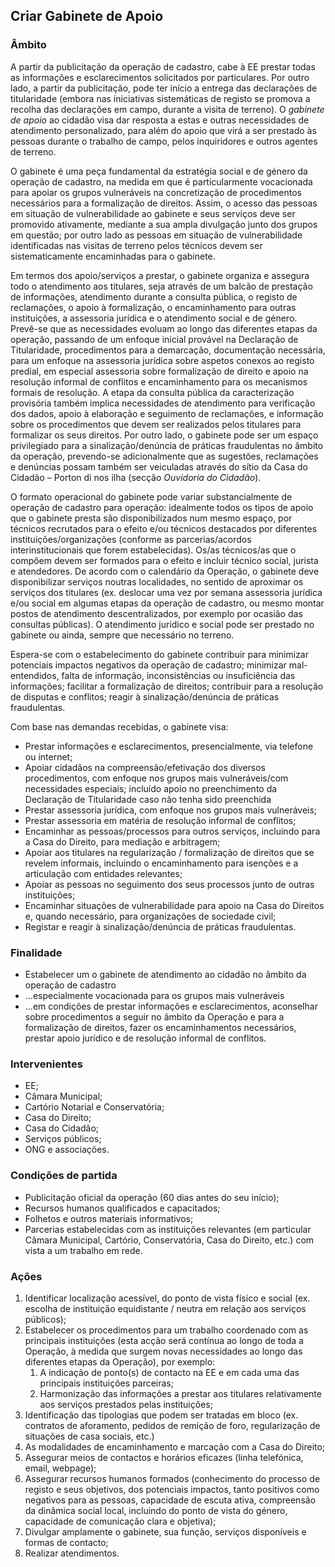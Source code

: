 ## Criar Gabinete de Apoio

### Âmbito

A partir da publicitação da operação de cadastro, cabe à EE prestar todas as informações e esclarecimentos solicitados por particulares. Por outro lado, a partir da publicitação, pode ter início a entrega das declarações de titularidade \(embora nas iniciativas sistemáticas de registo se promova a recolha das declarações em campo, durante a visita de terreno\). O _gabinete de apoio_ ao cidadão visa dar resposta a estas e outras necessidades de atendimento personalizado, para além do apoio que virá a ser prestado às pessoas durante o trabalho de campo, pelos inquiridores e outros agentes de terreno.

O gabinete é uma peça fundamental da estratégia social e de género da operação de cadastro, na medida em que é particularmente vocacionada para apoiar os grupos vulneráveis na concretização de procedimentos necessários para a formalização de direitos. Assim, o acesso das pessoas em situação de vulnerabilidade ao gabinete e seus serviços deve ser promovido ativamente, mediante a sua ampla divulgação junto dos grupos em questão; por outro lado as pessoas em situação de vulnerabilidade identificadas nas visitas de terreno pelos técnicos devem ser sistematicamente encaminhadas para o gabinete.

Em termos dos apoio/serviços a prestar, o gabinete organiza e assegura todo o atendimento aos titulares, seja através de um balcão de prestação de informações, atendimento durante a consulta pública, o registo de reclamações, o apoio à formalização, o encaminhamento para outras instituições, a assessoria jurídica e o atendimento social e de género. Prevê-se que as necessidades evoluam ao longo das diferentes etapas da operação, passando de um enfoque inicial provável na Declaração de Titularidade, procedimentos para a demarcação, documentação necessária, para um enfoque na assessoria jurídica sobre aspetos conexos ao registo predial, em especial assessoria sobre formalização de direito e apoio na resolução informal de conflitos e encaminhamento para os mecanismos formais de resolução. A etapa da consulta pública da caracterização provisória também implica necessidades de atendimento para verificação dos dados, apoio à elaboração e seguimento de reclamações, e informação sobre os procedimentos que devem ser realizados pelos titulares para formalizar os seus direitos. Por outro lado, o gabinete pode ser um espaço privilegiado para a sinalização/denúncia de práticas fraudulentas no âmbito da operação, prevendo-se adicionalmente que as sugestões, reclamações e denúncias possam também ser veiculadas através do sítio da Casa do Cidadão – Porton di nos ilha \(secção _Ouvidoria do Cidadão_\).

O formato operacional do gabinete pode variar substancialmente de operação de cadastro para operação: idealmente todos os tipos de apoio que o gabinete presta são disponibilizados num mesmo espaço, por técnicos recrutados para o efeito e/ou técnicos destacados por diferentes instituições/organizações \(conforme as parcerias/acordos interinstitucionais que forem estabelecidas\). Os/as técnicos/as que o compõem devem ser formados para o efeito e incluir técnico social, jurista e atendedores. De acordo com o calendário da Operação, o gabinete deve disponibilizar serviços noutras localidades, no sentido de aproximar os serviços dos titulares \(ex. deslocar uma vez por semana assessoria jurídica e/ou social em algumas etapas da operação de cadastro, ou mesmo montar postos de atendimento descentralizados, por exemplo por ocasião das consultas públicas\). O atendimento jurídico e social pode ser prestado no gabinete ou ainda, sempre que necessário no terreno.

Espera-se com o estabelecimento do gabinete contribuir para minimizar potenciais impactos negativos da operação de cadastro; minimizar mal-entendidos, falta de informação, inconsistências ou insuficiência das informações; facilitar a formalização de direitos; contribuir para a resolução de disputas e conflitos; reagir à sinalização/denúncia de práticas fraudulentas.

Com base nas demandas recebidas, o gabinete visa:

* Prestar informações e esclarecimentos, presencialmente, via telefone ou internet;
* Apoiar cidadãos na compreensão/efetivação dos diversos procedimentos, com enfoque nos grupos mais vulneráveis/com necessidades especiais; incluído apoio no preenchimento da Declaração de Titularidade caso não tenha sido preenchida
* Prestar assessoria jurídica, com enfoque nos grupos mais vulneráveis;
* Prestar assessoria em matéria de resolução informal de conflitos;
* Encaminhar as pessoas/processos para outros serviços, incluindo para a Casa do Direito, para mediação e arbitragem;
* Apoiar aos titulares na regularização / formalização de direitos que se revelem informais, incluindo o encaminhamento para isenções e a articulação com entidades relevantes;
* Apoiar as pessoas no seguimento dos seus processos junto de outras instituições;
* Encaminhar situações de vulnerabilidade para apoio na Casa do Direitos e, quando necessário, para organizações de sociedade civil;
* Registar e reagir à sinalização/denúncia de práticas fraudulentas.

### Finalidade

* Estabelecer um o gabinete de atendimento ao cidadão no âmbito da operação de cadastro
* ...especialmente vocacionada para os grupos mais vulneráveis
* ...em condições de prestar informações e esclarecimentos, aconselhar sobre procedimentos a seguir no âmbito da Operação e para a formalização de direitos, fazer os encaminhamentos necessários, prestar apoio jurídico e de resolução informal de conflitos.

### Intervenientes

* EE;
* Câmara Municipal;
* Cartório Notarial e Conservatória;
* Casa do Direito;
* Casa do Cidadão;
* Serviços públicos;
* ONG e associações.

### Condições de partida

* Publicitação oficial da operação \(60 dias antes do seu início\);
* Recursos humanos qualificados e capacitados;
* Folhetos e outros materiais informativos;
* Parcerias estabelecidas com as instituições relevantes \(em particular Câmara Municipal, Cartório, Conservatória, Casa do Direito, etc.\) com vista a um trabalho em rede.

### Ações

1. Identificar localização acessível, do ponto de vista físico e social \(ex. escolha de instituição equidistante / neutra em relação aos serviços públicos\);
2. Estabelecer os procedimentos para um trabalho coordenado com as principais instituições \(esta acção será contínua ao longo de toda a Operação, à medida que surgem novas necessidades ao longo das diferentes etapas da Operação\), por exemplo:
   1. A indicação de ponto\(s\) de contacto na EE e em cada uma das principais instituições parceiras;
   2. Harmonização das informações a prestar aos titulares relativamente aos serviços prestados pelas instituições;
3. Identificação das tipologias que podem ser tratadas em bloco \(ex. contratos de aforamento, pedidos de remição de foro, regularização de situações de casa sociais, etc.\)
4. As modalidades de encaminhamento e marcação com a Casa do Direito;
5. Assegurar meios de contactos e horários eficazes \(linha telefónica, email, webpage\);
6. Assegurar recursos humanos formados \(conhecimento do processo de registo e seus objetivos, dos potenciais impactos, tanto positivos como negativos para as pessoas, capacidade de escuta ativa, compreensão da dinâmica social local, incluindo do ponto de vista do género, capacidade de comunicação clara e objetiva\);
7. Divulgar amplamente o gabinete, sua função, serviços disponíveis e formas de contacto;
8. Realizar atendimentos.



